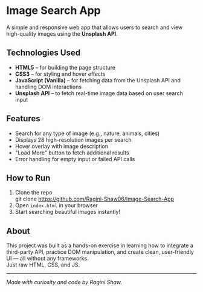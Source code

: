 #   Image Search App

A simple and responsive web app that allows users to search and view high-quality images using the **Unsplash API**.

##  Technologies Used

- **HTML5** – for building the page structure  
- **CSS3** – for styling and hover effects  
- **JavaScript (Vanilla)** – for fetching data from the Unsplash API and handling DOM interactions  
- **Unsplash API** – to fetch real-time image data based on user search input  

##  Features

- Search for any type of image (e.g., nature, animals, cities)
- Displays 28 high-resolution images per search
- Hover overlay with image description
- "Load More" button to fetch additional results
- Error handling for empty input or failed API calls

##  How to Run

1. Clone the repo  
   git clone https://github.com/Ragini-Shaw06/Image-Search-App
2. Open `index.html` in your browser  
3. Start searching beautiful images instantly!

##  About

This project was built as a hands-on exercise in learning how to integrate a third-party API, practice DOM manipulation, and create clean, user-friendly UI — all without any frameworks.  
Just raw HTML, CSS, and JS.  

---

 *Made with curiosity and code by Ragini Shaw.*
